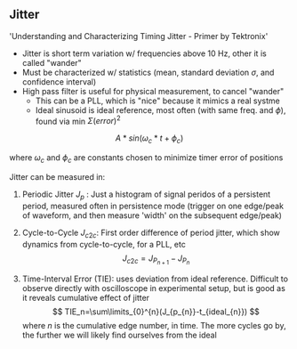## Jitter

'Understanding and Characterizing Timing Jitter - Primer by Tektronix'

* Jitter is short term variation w/ frequencies above 10 Hz, other it is called "wander"
* Must be characterized w/ statistics (mean, standard deviation $\sigma$, and confidence interval)
* High pass filter is useful for physical measurement, to cancel "wander"
  * This can be a PLL, which is "nice" because it mimics a real systme
  * Ideal sinusoid is ideal reference, most often (with same freq. and $\phi$), found via min $\Sigma(error)^2$

$$
A*sin(\omega_c*t+\phi_c)
$$

where $\omega_c$ and $\phi_c$ are constants chosen to minimize timer error of positions

Jitter can be measured in:

1. Periodic Jitter $J_p$ : Just a histogram of signal peridos of a persistent period, measured often in persistence mode (trigger on one edge/peak of waveform, and then measure 'width' on the subsequent edge/peak)

2. Cycle-to-Cycle $J_{c2c}$: First order difference of period jitter, which show dynamics from cycle-to-cycle, for a PLL, etc
   $$
   J_{c2c}=J_{P_{n+1}}-J_{P_{n}}
   $$

3. Time-Interval Error (TIE): uses deviation from ideal reference. Difficult to observe directly with oscilloscope in experimental setup, but is good as it reveals cumulative effect of jitter
   $$
   TIE_n=\sum\limits_{0}^{n}(J_{p_{n}}-t_{ideal_{n}})
   $$
   where $n$ is the cumulative edge number, in time. The more cycles go by, the further we will likely find ourselves from the ideal
